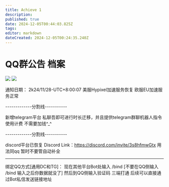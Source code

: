 ```yaml
---
title: Achieve 1
description: 
published: true
date: 2024-12-05T00:44:03.825Z
tags: 
editor: markdown
dateCreated: 2024-12-05T00:24:35.240Z
---
```


# QQ群公告 档案

![](https://img.shields.io/badge/Dream_Light-white?style=for-the-badge&label=Editor)
![](https://img.shields.io/badge/Fisunia_Faint-pink?style=for-the-badge&label=Achieved-By)

通知日期：
2k24/11/28-UTC+8:00:07
美服Hypixel加速服务恢复
欧服EU加速服务正常

-------------分割线-----------

新增telegram平台
私聊吾即可进行时长迁移，并且提供telegram群聊机器人指令使用计费
不需要加钱^_^

-------------分割线-----------

discord平台已恢复
Discord Link：https://discord.com/invite/3s8hfmwGtx
用法同qq 暂时不要管自动补全

------------------------------

绑定QQ方式[通用DC和TG]：
现在其他平台Bot处输入 /bind [不要在QQ侧输入 /bind 输入之后你数据就没了]
然后到QQ侧输入验证码 三端打通
后续可以直接通过Bot私信发送链接地址